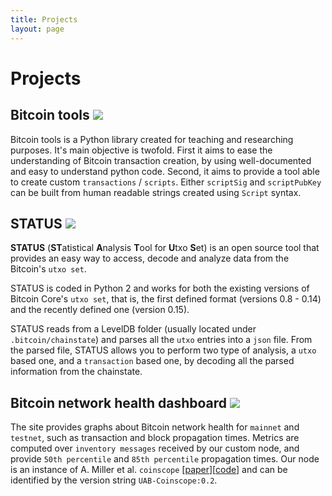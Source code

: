 ```yaml
---
title: Projects
layout: page
---
```


# Projects

## Bitcoin tools [![](../assets/images/github-logo.png)](https://github.com/sr-gi/bitcoin_tools/)

Bitcoin tools is a Python library created for teaching and researching purposes. It's main objective is twofold. First it 
aims to ease the understanding of Bitcoin transaction creation, by using well-documented and easy to understand
python code. Second, it aims to provide a tool able to create custom `transactions` / `scripts`. Either `scriptSig` and `scriptPubKey` can be built from human readable strings created using `Script` syntax. 

## STATUS [![](../assets/images/github-logo.png)](https://github.com/sr-gi/bitcoin_tools/tree/dev/bitcoin_tools/analysis/status)



**STATUS** (**ST**atistical **A**nalysis **T**ool for **U**txo **S**et) is an open source tool that provides an easy way to access, decode and analyze data from the Bitcoin's `utxo set`.

STATUS is coded in Python 2 and works for both the existing versions of Bitcoin Core's `utxo set`, that is, the first defined format (versions 0.8 - 0.14) and the recently defined one (version 0.15). 

STATUS reads from a LevelDB folder (usually located under `.bitcoin/chainstate`) and parses all the `utxo` entries into a `json` file. From the parsed file, STATUS allows you to perform two type of analysis, a `utxo` based one, and a `transaction` based one, by decoding all the parsed information from the chainstate. 

## Bitcoin network health dashboard [![](../assets/images/grafana-logo.png)](http://satoshi.uab.cat/)

The site provides graphs about Bitcoin network health for `mainnet` and `testnet`, such as transaction and block propagation times. Metrics are computed over `inventory messages` received by our custom node, and provide `50th percentile` and `85th percentile` propagation times. Our node is an instance of A. Miller et al. `coinscope` [[paper](http://www.cs.umd.edu/projects/coinscope/coinscope.pdf)][[code](https://github.com/jameslitton/coinscope)] and can be identified by the version string `UAB-Coinscope:0.2`.

